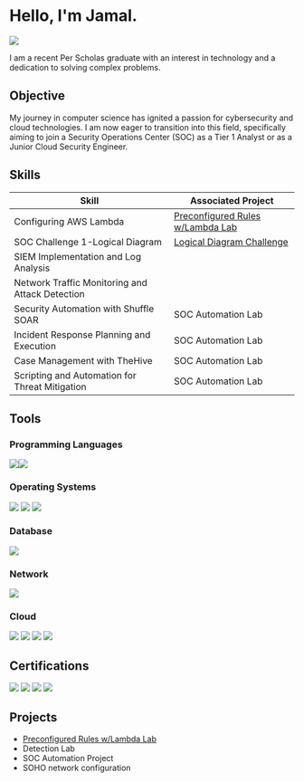 # Hello, I'm Jamal.
<a href="https://www.linkedin.com/in/jamal-s-85598823a/"><img src="https://img.shields.io/badge/-LinkedIn-0072b1?&style=for-the-badge&logo=linkedin&logoColor=white" /></a>

I am a recent Per Scholas graduate with an interest in technology and a dedication to solving complex problems.

## Objective

My journey in computer science has ignited a passion for cybersecurity and cloud technologies. I am now eager to transition into this field, specifically aiming to join a Security Operations Center (SOC) as a Tier 1 Analyst or as a Junior Cloud Security Engineer.

## Skills

| Skill                                         | Associated Project         |
|-----------------------------------------------|----------------------------|
|Configuring AWS Lambda                         |<a href="https://github.com/jshinobiii/Preconfigured-Rules-w-Lambda-Lab/blob/main/README.md">Preconfigured Rules w/Lambda Lab</a>
|SOC Challenge 1-Logical Diagram                |<a href="https://github.com/jshinobiii/SOC-Challenge-1--Logical-Diagram/tree/main/README.md">Logical Diagram Challenge</a>
| SIEM Implementation and Log Analysis          |
| Network Traffic Monitoring and Attack Detection | 
| Security Automation with Shuffle SOAR         | SOC Automation Lab|
| Incident Response Planning and Execution      | SOC Automation Lab|
| Case Management with TheHive                  | SOC Automation Lab|
| Scripting and Automation for Threat Mitigation | SOC Automation Lab|

## Tools

### Programming Languages
 <img src="https://img.shields.io/badge/-Python-3776AB?&style=for-the-badge&logo=python&logoColor=white" /><img src="https://img.shields.io/badge/-HTML5-E34F26?&style=for-the-badge&logo=html5&logoColor=white" />
<div>

### Operating Systems
 <img src="https://img.shields.io/badge/-Windows-0078D6?&style=for-the-badge&logo=windows&logoColor=white" />
    <img src="https://img.shields.io/badge/-Linux-FCC624?&style=for-the-badge&logo=linux&logoColor=black" />
    <img src="https://img.shields.io/badge/-macOS-000000?&style=for-the-badge&logo=apple&logoColor=white" />
</div>

### Database
<div><img src="https://img.shields.io/badge/-SQL-003B57?&style=for-the-badge&logo=sqlite&logoColor=white" /></div>

### Network
<div>
    <img src="https://img.shields.io/badge/-Wireshark-1679A7?&style=for-the-badge&logo=Wireshark&logoColor=white" />
    
</div>


### Cloud
<div>
    <div>
    <img src="https://img.shields.io/badge/-AWS_Lambda-232F3E?&style=for-the-badge&logo=amazon-aws&logoColor=white" />
    <img src="https://img.shields.io/badge/-AWS_S3-569A31?&style=for-the-badge&logo=amazon-s3&logoColor=white" />
    <img src="https://img.shields.io/badge/-AWS_CloudWatch-252F3E?&style=for-the-badge&logo=amazon-cloudwatch&logoColor=white" /> 
    <img src="https://img.shields.io/badge/-Azure_AI-0078D4?&style=for-the-badge&logo=microsoft-azure&logoColor=white" />
</div>

</div>

    
  
</div>


## Certifications

<div>
<img src="https://img.shields.io/badge/-A%2B-4D4D4D?&style=for-the-badge&logo=CompTIA&logoColor=white" />
<img src="https://img.shields.io/badge/-Google_Cybersecurity_Certification-4285F4?&style=for-the-badge&logo=google&logoColor=white" />
<img src="https://img.shields.io/badge/-Security%2B-FF0000?&style=for-the-badge&logo=CompTIA&logoColor=white" />
<img src="https://img.shields.io/badge/-Azure_AI-0078D4?&style=for-the-badge&logo=microsoft-azure&logoColor=white" />




</div>

## Projects
- <a href="https://github.com/jshinobiii/Preconfigured-Rules-w-Lambda-Lab/blob/main/README.md">Preconfigured Rules w/Lambda Lab</a>
- Detection Lab
- SOC Automation Project
- SOHO network configuration
